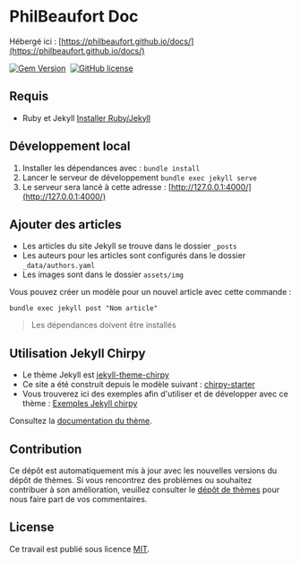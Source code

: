 # PhilBeaufort Doc

Hébergé ici : [https://philbeaufort.github.io/docs/](https://philbeaufort.github.io/docs/)

[![Gem Version](https://img.shields.io/gem/v/jekyll-theme-chirpy)][gem]&nbsp;
[![GitHub license](https://img.shields.io/github/license/cotes2020/chirpy-starter.svg?color=blue)][mit]

## Requis

- Ruby et Jekyll [Installer Ruby/Jekyll](https://philbeaufort.github.io/docs/posts/jekyll/)

## Développement local

1. Installer les dépendances avec : `bundle install`
1. Lancer le serveur de développement `bundle exec jekyll serve`
1. Le serveur sera lancé à cette adresse : [http://127.0.0.1:4000/](http://127.0.0.1:4000/)

## Ajouter des articles

- Les articles du site Jekyll se trouve dans le dossier `_posts`
- Les auteurs pour les articles sont configurés dans le dossier `_data/authors.yaml`
- Les images sont dans le dossier `assets/img`

Vous pouvez créer un modèle pour un nouvel article avec cette commande :

```shell
bundle exec jekyll post "Nom article"
```

> Les dépendances doivent être installés

## Utilisation Jekyll Chirpy

- Le thème Jekyll est [jekyll-theme-chirpy][chirpy]
- Ce site a été construit depuis le modèle suivant : [chirpy-starter](https://github.com/cotes2020/chirpy-starter)
- Vous trouverez ici des exemples afin d'utiliser et de développer avec ce thème : [Exemples Jekyll chirpy](https://chirpy.cotes.page/)

Consultez la [documentation du thème](https://github.com/cotes2020/jekyll-theme-chirpy/wiki).

## Contribution

Ce dépôt est automatiquement mis à jour avec les nouvelles versions du dépôt de thèmes. Si vous rencontrez des problèmes ou souhaitez contribuer à son amélioration, veuillez consulter le [dépôt de thèmes][chirpy] pour nous faire part de vos commentaires.

## License

Ce travail est publié sous licence [MIT][mit].

[gem]: https://rubygems.org/gems/jekyll-theme-chirpy
[chirpy]: https://github.com/cotes2020/jekyll-theme-chirpy/
[mit]: https://github.com/cotes2020/chirpy-starter/blob/master/LICENSE
